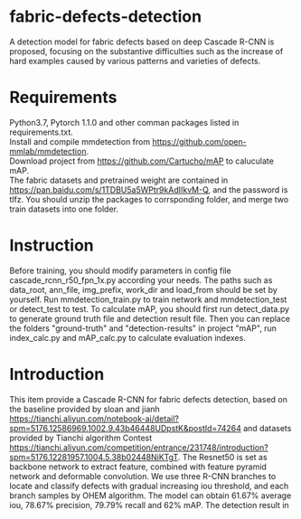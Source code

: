 # fabric-defects-detection
A detection model for fabric defects based on deep Cascade R-CNN is proposed, focusing on the substantive difficulties such as the increase of hard examples caused by various patterns and varieties of defects.<br>

# Requirements
Python3.7, Pytorch 1.1.0 and other comman packages listed in requirements.txt.<br>
Install and compile mmdetection from <https://github.com/open-mmlab/mmdetection>.<br>
Download project from <https://github.com/Cartucho/mAP> to caluculate mAP.<br>
The fabric datasets and pretrained weight are contained in <https://pan.baidu.com/s/1TDBU5a5WPtr9kAdIIkvM-Q>, and the password is tlfz. You should unzip the packages to corrsponding folder, and merge two train datasets into one folder.

# Instruction
Before training, you should modify parameters in config file cascade_rcnn_r50_fpn_1x.py according your needs. The paths such as data_root, ann_file, img_prefix, work_dir and load_from should be set by yourself. Run mmdetection_train.py to train network and mmdetection_test or detect_test to test. To calculate mAP, you should first run detect_data.py to generate ground truth file and detection result file. Then you can replace the folders "ground-truth" and "detection-results" in project "mAP", run index_calc.py and mAP_calc.py to calculate evaluation indexes.

# Introduction
This item provide a Cascade R-CNN for fabric defects detection, based on the baseline provided by sloan and jianh <https://tianchi.aliyun.com/notebook-ai/detail?spm=5176.12586969.1002.9.43b46448UDpstK&postId=74264> and datasets provided by Tianchi algorithm Contest <https://tianchi.aliyun.com/competition/entrance/231748/introduction?spm=5176.12281957.1004.5.38b02448NiKTgT>. The Resnet50 is set as backbone network to extract feature, combined with feature pyramid network and deformable convolution. We use three 
R-CNN branches to locate and classify defects with gradual increasing iou threshold, and each branch samples by OHEM algorithm. The model can obtain 61.67% average iou, 78.67% precision, 79.79% recall and 62% mAP. The detection result in 
